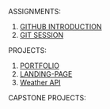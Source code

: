 ASSIGNMENTS:
1. [GITHUB INTRODUCTION](https://github.com/Sarisha-T/LU-FS-PGP-GITHUB)
2. [GIT SESSION](https://github.com/Sarisha-T/LU-FS-Web-dev-GIT)

PROJECTS:
1. [PORTFOLIO](https://github.com/Sarisha-T/PORTFOLIO-SARISHA-LU)
2. [LANDING-PAGE](https://github.com/Sarisha-T/LANDING-PAGE)
3. [Weather API](https://github.com/Sarisha-T/Weather-API)

CAPSTONE PROJECTS:

